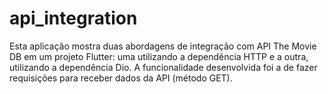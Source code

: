 # api_integration

Esta aplicação mostra duas abordagens de integração com API The Movie DB em um projeto Flutter: uma utilizando a dependência HTTP e a outra, utilizando a dependência Dio.
A funcionalidade desenvolvida foi a de fazer requisições para receber dados da API (método GET).
